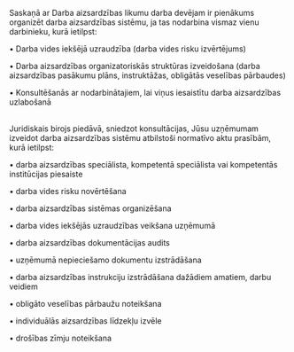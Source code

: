 Saskaņā ar Darba aizsardzības likumu darba devējam ir pienākums organizēt darba aizsardzības sistēmu, ja tas nodarbina vismaz vienu darbinieku, kurā ietilpst:

• Darba vides iekšējā uzraudzība (darba vides risku izvērtējums)

• Darba aizsardzības organizatoriskās struktūras izveidošana (darba aizsardzības pasākumu plāns, instruktāžas, obligātās veselības pārbaudes)

• Konsultēšanās ar nodarbinātajiem, lai viņus iesaistītu darba aizsardzības uzlabošanā

<br/>
Juridiskais birojs piedāvā, sniedzot konsultācijas,  Jūsu uzņēmumam izveidot  darba aizsardzības sistēmu atbilstoši normatīvo aktu prasībām, kurā ietilpst:


• darba aizsardzības speciālista, kompetentā speciālista vai kompetentās institūcijas piesaiste

• darba vides risku novērtēšana

• darba aizsardzības sistēmas organizēšana

• darba vides iekšējās uzraudzības veikšana uzņēmumā

• darba aizsardzības dokumentācijas audits

• uzņēmumā nepieciešamo dokumentu izstrādāšana

• darba aizsardzības instrukciju izstrādāšana dažādiem amatiem, darbu veidiem

• obligāto veselības pārbaužu noteikšana

• individuālās aizsardzības līdzekļu izvēle

• drošības zīmju noteikšana